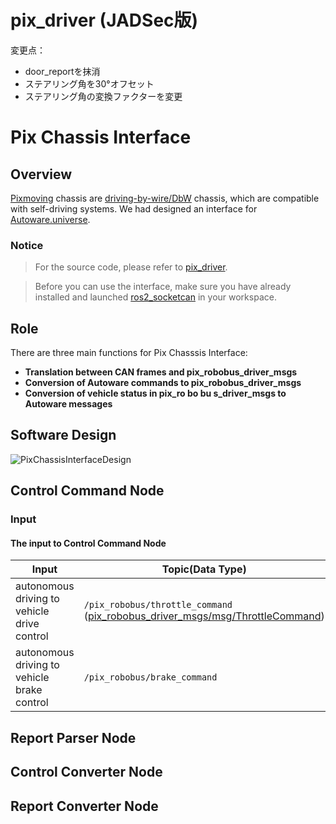 # pix_driver (JADSec版)

変更点：

- door_reportを抹消
- ステアリング角を30°オフセット
- ステアリング角の変換ファクターを変更

# Pix Chassis Interface 

## Overview

[Pixmoving](https://www.pixmoving.com) chassis are [driving-by-wire/DbW](https://en.wikipedia.org/wiki/Drive_by_wire) chassis, which are compatible with self-driving systems. We had designed an interface for [Autoware.universe](https://github.com/autowarefoundation/autoware.universe).

### Notice
> For the source code, please refer to [pix_driver](https://github.com/pixmoving-moveit/pix_driver).

> Before you can use the interface, make sure you have already installed and launched [ros2_socketcan](https://github.com/autowarefoundation/ros2_socketcan/tree/1.1.0) in your workspace.
## Role

There are three main functions for Pix Chasssis Interface:

- **Translation between CAN frames and pix_robobus_driver_msgs**
- **Conversion of Autoware commands to pix_robobus_driver_msgs**
- **Conversion of vehicle status in pix_ro bo bu s_driver_msgs to Autoware messages**

## Software Design
![PixChassisInterfaceDesign](./imgs/pix_chassis_interface_design.jpg)

## Control Command Node

### Input

#### **The input to Control Command Node**

| Input           | Topic(Data Type)                                                   | Explanation |
| --------------- | ------------------------------------------------------------------ | ----------- |
|autonomous driving to vehicle drive control|`/pix_robobus/throttle_command`<br>([pix_robobus_driver_msgs/msg/ThrottleCommand](https://github.com/pixmoving-moveit/pix_driver/blob/robobus/pix_robobus_driver_msgs/msg/ThrottleCommand.msg))|[throttle_command](#throttle_command)|
|autonomous driving to vehicle brake control|`/pix_robobus/brake_command`||
## Report Parser Node
## Control Converter Node
## Report Converter Node